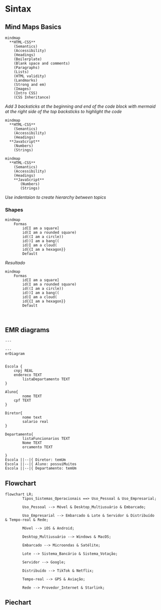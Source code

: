 # Sintax

## Mind Maps Basics

```
mindmap
  **HTML-CSS**
    (Semantics)
    (Accessibility)
    (Headings)
    (Boilerplate)
    (Blank space and comments)
    (Paragraphs)
    (Lists)
    (HTML validity)
    (Landmarks)
    (Strong and em)
    (Images)
    (Intro CSS)
    (CSS Inheritance)
```
_Add 3 backsticks at the beginning and end of the code block with mermaid at the right side of the top backsticks to highlight the code_

```
mindmap
  **HTML-CSS**
    (Semantics)
    (Accessibility)
    (Headings)
  **JavaScript**
    (Numbers)
    (Strings)
```

```mermaid
mindmap
  **HTML-CSS**
    (Semantics)
    (Accessibility)
    (Headings)
    **JavaScript**
       (Numbers)
       (Strings)
```
_Use indentaion to create hierarchy between topics_

### Shapes

```
mindmap
	Formas
	    id[I am a square]
	    id(I am a rounded square)
	    id((I am a circle))
	    id))I am a bang((
	    id)I am a cloud(
	    id{{I am a hexagon}}
	    Default
```

_Resultado_

```mermaid
mindmap
	Formas
	    id[I am a square]
	    id(I am a rounded square)
	    id((I am a circle))
	    id))I am a bang((
	    id)I am a cloud(
	    id{{I am a hexagon}}
	    Default
```

<br>

## EMR diagrams

```mermaid
---

---
erDiagram


Escola {
    cnpj REAL
    endereco TEXT
		listaDepartamento TEXT
}

Aluno{
 		nome TEXT
    cpf TEXT
}

Diretor{
		nome text
		salario real
}

Departamento{
		listaFuncionarios TEXT
		Nome TEXT
		orcamento TEXT
		
}
Escola ||--|{ Diretor: temUm
Escola ||--|{ Aluno: possuiMuitos
Escola ||--|{ Departamento: temUm
```

## Flowchart

```mermaid
flowchart LR;
		Tipos_Sistemas_Operacionais ==> Uso_Pessoal & Uso_Empresarial;
    
		Uso_Pessoal --> Móvel & Desktop_Multiusuário & Embarcado;
		
		Uso_Empresarial --> Embarcado & Lote & Servidor & Distribuído & Tempo-real & Rede;
		
		Móvel --> iOS & Android;
		
		Desktop_Multiusuário --> Windows & MacOS;
		
		Embarcado --> Microondas & Satélite;
		
		Lote --> Sistema_Bancário & Sistema_Votação;
		
		Servidor --> Google;
		
		Distribuído --> TikTok & Netflix;
		
		Tempo-real --> GPS & Aviação;
		
		Rede --> Provedor_Internet & Starlink;
```


## Piechart

```mermaid


```
